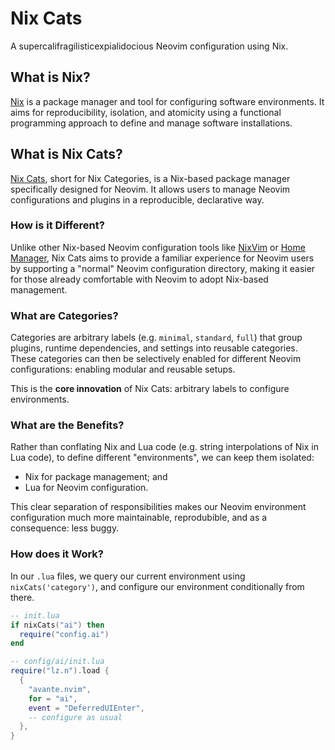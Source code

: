 # Nix Cats

A supercalifragilisticexpialidocious Neovim configuration using Nix.

## What is Nix?

[Nix](https://nixos.org/) is a package manager and tool for configuring software environments. It aims for reproducibility, isolation, and atomicity using a functional programming approach to define and manage software installations.

## What is Nix Cats?

[Nix Cats](https://github.com/BirdeeHub/nixCats-nvim), short for Nix Categories, is a Nix-based package manager specifically designed for Neovim. It allows users to manage Neovim configurations and plugins in a reproducible, declarative way.

### How is it Different?

Unlike other Nix-based Neovim configuration tools like [NixVim](https://github.com/nix-community/nixvim) or [Home Manager](https://github.com/nix-community/home-manager), Nix Cats aims to provide a familiar experience for Neovim users by supporting a "normal" Neovim configuration directory, making it easier for those already comfortable with Neovim to adopt Nix-based management.

### What are Categories?

Categories are arbitrary labels (e.g. `minimal`, `standard`, `full`) that group plugins, runtime dependencies, and settings into reusable categories. These categories can then be selectively enabled for different Neovim configurations: enabling modular and reusable setups.

This is the **core innovation** of Nix Cats: arbitrary labels to configure environments.

### What are the Benefits?

Rather than conflating Nix and Lua code (e.g. string interpolations of Nix in Lua code), to define different "environments", we can keep them isolated:

- Nix for package management; and
- Lua for Neovim configuration.

This clear separation of responsibilities makes our Neovim environment configuration much more maintainable, reprodubible, and as a consequence: less buggy.

### How does it Work?

In our `.lua` files, we query our current environment using `nixCats('category')`, and configure our environment conditionally from there.

```lua
-- init.lua
if nixCats("ai") then
  require("config.ai")
end

-- config/ai/init.lua
require("lz.n").load {
  {
    "avante.nvim",
    for = "ai",
    event = "DeferredUIEnter",
    -- configure as usual
  },
}
```
